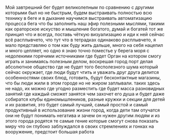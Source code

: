 Мой завтрешний бег будет великолепным по сравнению с другими которыми был но не быстрым, будем выстраивать полностью всю технику в беге и в дыхание научимся выстраивать автоматизацию процесса бега что бы заполнить наш эфир полезными мыслями, такими как ораторское искуство и мышление богатого, думай и богатей тот же принцип что и всегда, поставь чёткую визуализацию и иди к ней сейчас всё расплывчето, что тут что в тетрадках одинаково расплывчето, я мало представляю о том как буду жить дальше, много на себя нацепил и много цепляет, но одно я знаю точно поместье у берега моря с недолекими горячими источниками где будет Орган на котором смогу играть и занимаясь полезным делом, воскрешая город порт делая абсолютное общество где не будет того бесполезного шума который сейчас окружает, где люди будут чтить и уважать друг друга делится особенностями своих блюд, готовить, будут бесконтактные магазины, что бы люди жили в этом городе но не жиром заплывали. таких здесь не надо, их можно где угодно разместить где будет масса разновидных занятий где каждый сможет занятся чем захочет его душа и будет даже собиратся клубы единомышлеников, разные кружки и секции для детей и их развития, это будет самый лучший, самый простой и самый продуктивный в использование жизни город, когда дети там отучатся они не будут понимать негатива и зачем он нужен другим людям и из этого города родятся те самые гение которые смогут снова показать миру что он глубоко заблуждался в своих стремлениях и гонках на вооружение, предстоит большая работа